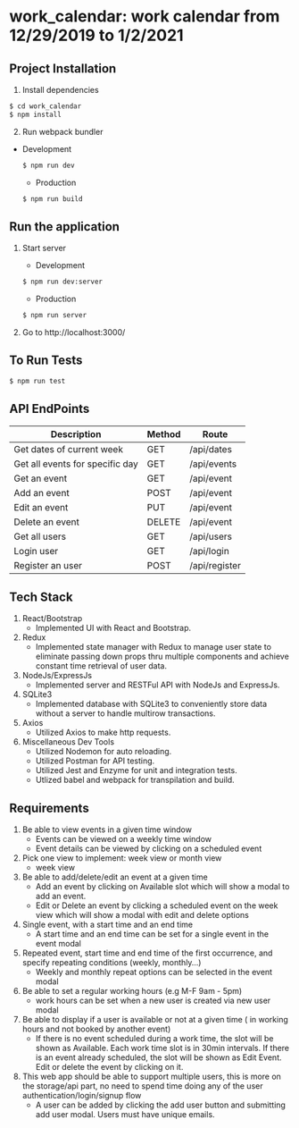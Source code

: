 # work_calendar: work calendar from 12/29/2019 to 1/2/2021

## Project Installation

1. Install dependencies

```bash
$ cd work_calendar
$ npm install
```

2. Run webpack bundler

- Development

  ```bash
  $ npm run dev
  ```

  - Production

  ```bash
  $ npm run build
  ```

## Run the application

1. Start server

   - Development

   ```bash
   $ npm run dev:server
   ```

   - Production

   ```bash
   $ npm run server
   ```

2. Go to http://localhost:3000/

## To Run Tests

```bash
$ npm run test
```

## API EndPoints

| Description                     | Method | Route         |
| ------------------------------- | ------ | ------------- |
| Get dates of current week       | GET    | /api/dates    |
| Get all events for specific day | GET    | /api/events   |
| Get an event                    | GET    | /api/event    |
| Add an event                    | POST   | /api/event    |
| Edit an event                   | PUT    | /api/event    |
| Delete an event                 | DELETE | /api/event    |
| Get all users                   | GET    | /api/users    |
| Login user                      | GET    | /api/login    |
| Register an user                | POST   | /api/register |

## Tech Stack

1. React/Bootstrap
   - Implemented UI with React and Bootstrap.
2. Redux
   - Implemented state manager with Redux to manage user state to eliminate passing down props thru multiple components and achieve constant time retrieval of user data.
3. NodeJs/ExpressJs
   - Implemented server and RESTFul API with NodeJs and ExpressJs.
4. SQLite3
   - Implemented database with SQLite3 to conveniently store data without a server to handle multirow transactions.
5. Axios
   - Utilized Axios to make http requests.
6. Miscellaneous Dev Tools
   - Utilized Nodemon for auto reloading.
   - Utilized Postman for API testing.
   - Utilized Jest and Enzyme for unit and integration tests.
   - Utlized babel and webpack for transpilation and build.

## Requirements

1. Be able to view events in a given time window
   - Events can be viewed on a weekly time window
   - Event details can be viewed by clicking on a scheduled event
2. Pick one view to implement: week view or month view
   - week view
3. Be able to add/delete/edit an event at a given time
   - Add an event by clicking on Available slot which will show a modal to add an event.
   - Edit or Delete an event by clicking a scheduled event on the week view which will show a modal with edit and delete options
4. Single event, with a start time and an end time
   - A start time and an end time can be set for a single event in the event modal
5. Repeated event, start time and end time of the first occurrence, and specify repeating conditions (weekly, monthly…)
   - Weekly and monthly repeat options can be selected in the event modal
6. Be able to set a regular working hours (e.g M-F 9am - 5pm)
   - work hours can be set when a new user is created via new user modal
7. Be able to display if a user is available or not at a given time ( in working hours and not booked by another event)
   - If there is no event scheduled during a work time, the slot will be shown as Available. Each work time slot is in 30min intervals. If there is an event already scheduled, the slot will be shown as Edit Event. Edit or delete the event by clicking on it.
8. This web app should be able to support multiple users, this is more on the storage/api part, no need to spend time doing any of the user authentication/login/signup flow
   - A user can be added by clicking the add user button and submitting add user modal. Users must have unique emails.
